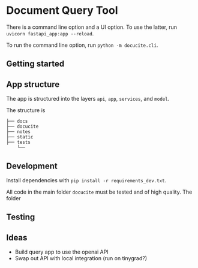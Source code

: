# Document Query Tool

There is a command line option and a UI option. To use the latter, run `uvicorn fastapi_app:app --reload`.

To run the command line option, run `python -m docucite.cli`.

## Getting started

## App structure

The app is structured into the layers `api`, `app`, `services`, and `model`.

The structure is

```
├── docs
├── docucite
├── notes
├── static
├── tests
    └──

```

## Development

Install dependencies with `pip install -r requirements_dev.txt`.

All code in the main folder `docucite` must be tested and of high quality. The folder

## Testing

## Ideas

- Build query app to use  the openai API
- Swap out API with local integration (run on tinygrad?)
